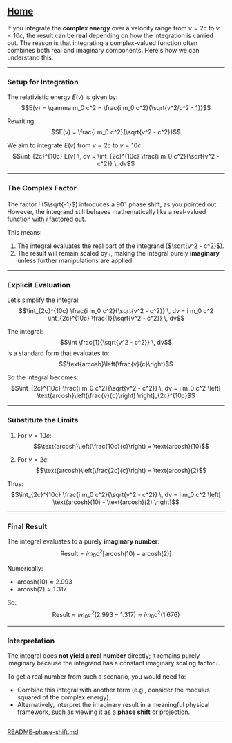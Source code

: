 [Home](https://t2m.io/VwvDcuw)
---

If you integrate the **complex energy** over a velocity range from $v = 2c$ to $v = 10c$, the result can be **real** depending on how the integration is carried out. The reason is that integrating a complex-valued function often combines both real and imaginary components. Here's how we can understand this:

---

### **Setup for Integration**
The relativistic energy $E(v)$ is given by:
$$E(v) = \gamma m_0 c^2 = \frac{i m_0 c^2}{\sqrt{v^2/c^2 - 1}}$$

Rewriting:
$$E(v) = \frac{i m_0 c^2}{\sqrt{v^2 - c^2}}$$

We aim to integrate $E(v)$ from $v = 2c$ to $v = 10c$:
$$\int_{2c}^{10c} E(v) \, dv = \int_{2c}^{10c} \frac{i m_0 c^2}{\sqrt{v^2 - c^2}} \, dv$$

---

### **The Complex Factor**
The factor $i$ ($\sqrt{-1}$) introduces a $90^\circ$ phase shift, as you pointed out. However, the integrand still behaves mathematically like a real-valued function with $i$ factored out.

This means:
1. The integral evaluates the real part of the integrand ($\sqrt{v^2 - c^2}$).
2. The result will remain scaled by $i$, making the integral purely **imaginary** unless further manipulations are applied.

---

### **Explicit Evaluation**
Let’s simplify the integral:
$$\int_{2c}^{10c} \frac{i m_0 c^2}{\sqrt{v^2 - c^2}} \, dv = i m_0 c^2 \int_{2c}^{10c} \frac{1}{\sqrt{v^2 - c^2}} \, dv$$

The integral:
$$\int \frac{1}{\sqrt{v^2 - c^2}} \, dv$$
is a standard form that evaluates to:
$$\text{arcosh}\left(\frac{v}{c}\right)$$

So the integral becomes:
$$\int_{2c}^{10c} \frac{i m_0 c^2}{\sqrt{v^2 - c^2}} \, dv = i m_0 c^2 \left[ \text{arcosh}\left(\frac{v}{c}\right) \right]_{2c}^{10c}$$

---

### **Substitute the Limits**
1. For $v = 10c$:
$$\text{arcosh}\left(\frac{10c}{c}\right) = \text{arcosh}(10)$$

2. For $v = 2c$:
$$\text{arcosh}\left(\frac{2c}{c}\right) = \text{arcosh}(2)$$

Thus:
$$\int_{2c}^{10c} \frac{i m_0 c^2}{\sqrt{v^2 - c^2}} \, dv = i m_0 c^2 \left[ \text{arcosh}(10) - \text{arcosh}(2) \right]$$

---

### **Final Result**
The integral evaluates to a purely **imaginary number**:
$$\text{Result} = i m_0 c^2 \left[ \text{arcosh}(10) - \text{arcosh}(2) \right]$$

Numerically:
- $\text{arcosh}(10) \approx 2.993$
- $\text{arcosh}(2) \approx 1.317$

So:
$$\text{Result} \approx i m_0 c^2 (2.993 - 1.317) \approx i m_0 c^2 (1.676)$$

---

### **Interpretation**
The integral does **not yield a real number** directly; it remains purely imaginary because the integrand has a constant imaginary scaling factor $i$. 

To get a real number from such a scenario, you would need to:
- Combine this integral with another term (e.g., consider the modulus squared of the complex energy).
- Alternatively, interpret the imaginary result in a meaningful physical framework, such as viewing it as a **phase shift** or projection.


---

[README-phase-shift.md](https://t2m.io/aMRxHxO)
